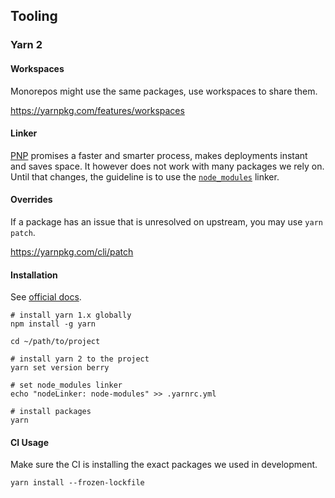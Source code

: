 ## Tooling

### Yarn 2

#### Workspaces

Monorepos might use the same packages, use workspaces to share them.

https://yarnpkg.com/features/workspaces

#### Linker

[PNP](https://yarnpkg.com/features/pnp) promises a faster and smarter process, makes deployments instant and saves space. It however does not work with many packages we rely on.
Until that changes, the guideline is to use the [`node_modules`](https://github.com/yarnpkg/berry/tree/master/packages/plugin-node-modules) linker.

#### Overrides

If a package has an issue that is unresolved on upstream, you may use `yarn patch`.

https://yarnpkg.com/cli/patch

#### Installation

See [official docs](https://yarnpkg.com/getting-started/install).

```shell script
# install yarn 1.x globally
npm install -g yarn

cd ~/path/to/project

# install yarn 2 to the project
yarn set version berry

# set node_modules linker
echo "nodeLinker: node-modules" >> .yarnrc.yml

# install packages
yarn
```

#### CI Usage

Make sure the CI is installing the exact packages we used in development.

```shell script
yarn install --frozen-lockfile
```
